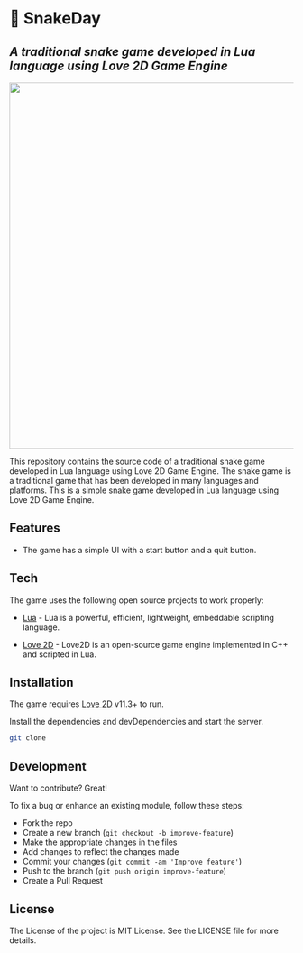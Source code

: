 # 🐍	SnakeDay
## _A traditional snake game developed in Lua language using Love 2D Game Engine_

<p align="center">
  <img src="https://github.com/g3rley/SnakeDay/assets/96620547/a5e794a9-a913-41eb-8d41-7627ec85e7b4" width="649"/>
</p>

This repository contains the source code of a traditional snake game developed in Lua language using Love 2D Game Engine. The snake game is a traditional game that has been developed in many languages and platforms. This is a simple snake game developed in Lua language using Love 2D Game Engine. 

## Features

- The game has a simple UI with a start button and a quit button.

## Tech

The game uses the following open source projects to work properly:

- [Lua](https://www.lua.org/) - Lua is a powerful, efficient, lightweight, embeddable scripting language.

- [Love 2D](https://love2d.org/) - Love2D is an open-source game engine implemented in C++ and scripted in Lua.

## Installation

The game requires [Love 2D](https://love2d.org/) v11.3+ to run.

Install the dependencies and devDependencies and start the server.

```sh
git clone
```

## Development

Want to contribute? Great!

To fix a bug or enhance an existing module, follow these steps:

- Fork the repo
- Create a new branch (`git checkout -b improve-feature`)
- Make the appropriate changes in the files
- Add changes to reflect the changes made
- Commit your changes (`git commit -am 'Improve feature'`)
- Push to the branch (`git push origin improve-feature`)
- Create a Pull Request

## License

The License of the project is MIT License. See the LICENSE file for more details.
